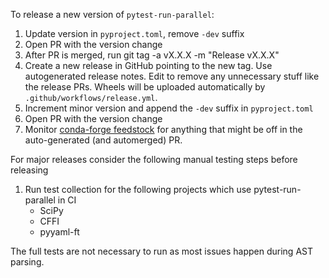 To release a new version of `pytest-run-parallel`:
1. Update version in `pyproject.toml`, remove `-dev` suffix
2. Open PR with the version change
3. After PR is merged, run git tag -a vX.X.X -m "Release vX.X.X"
4. Create a new release in GitHub pointing to the new tag. Use autogenerated
   release notes. Edit to remove any unnecessary stuff like the release PRs.
   Wheels will be uploaded automatically by `.github/workflows/release.yml`.
5. Increment minor version and append the `-dev` suffix in `pyproject.toml`
6. Open PR with the version change
7. Monitor [conda-forge feedstock](https://github.com/conda-forge/pytest-run-parallel-feedstock)
   for anything that might be off in the auto-generated (and automerged) PR.

For major releases consider the following manual testing steps before releasing
1. Run test collection for the following projects which use pytest-run-parallel in CI
   * SciPy
   * CFFI
   * pyyaml-ft

The full tests are not necessary to run as most issues happen during AST parsing.
